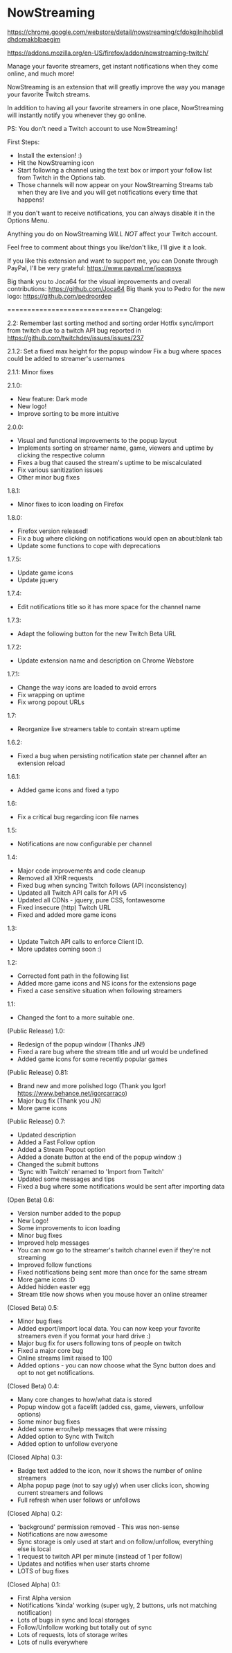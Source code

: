 NowStreaming
============

https://chrome.google.com/webstore/detail/nowstreaming/cfdokgjlnihoblidldhdomakblbaegim

https://addons.mozilla.org/en-US/firefox/addon/nowstreaming-twitch/

Manage your favorite streamers, get instant notifications when they come online, and much more!

NowStreaming is an extension that will greatly improve the way you manage your favorite Twitch streams.

In addition to having all your favorite streamers in one place, NowStreaming will instantly notify you whenever they go online.

PS: You don't need a Twitch account to use NowStreaming!

First Steps:
- Install the extension! :)
- Hit the NowStreaming icon
- Start following a channel using the text box or import your follow list from Twitch in the Options tab.
- Those channels will now appear on your NowStreaming Streams tab when they are live and you will get notifications every time that happens!

If you don't want to receive notifications, you can always disable it in the Options Menu.

Anything you do on NowStreaming *WILL NOT* affect your Twitch account.

Feel free to comment about things you like/don't like, I'll give it a look.

If you like this extension and want to support me, you can Donate through PayPal, I'll be very grateful:
https://www.paypal.me/joaopsys

Big thank you to Joca64 for the visual improvements and overall contributions: https://github.com/Joca64
Big thank you to Pedro for the new logo: https://github.com/pedroordep

==============================
Changelog:

2.2:
  Remember last sorting method and sorting order
  Hotfix sync/import from twitch due to a twitch API bug reported in https://github.com/twitchdev/issues/issues/237

2.1.2:
  Set a fixed max height for the popup window
  Fix a bug where spaces could be added to streamer's usernames

2.1.1:
  Minor fixes

2.1.0:
- New feature: Dark mode
- New logo!
- Improve sorting to be more intuitive

2.0.0:
- Visual and functional improvements to the popup layout
- Implements sorting on streamer name, game, viewers and uptime by clicking the respective column
- Fixes a bug that caused the stream's uptime to be miscalculated
- Fix various sanitization issues
- Other minor bug fixes

1.8.1:
- Minor fixes to icon loading on Firefox

1.8.0:
- Firefox version released!
- Fix a bug where clicking on notifications would open an about:blank tab
- Update some functions to cope with deprecations

1.7.5:
- Update game icons
- Update jquery

1.7.4:
- Edit notifications title so it has more space for the channel name

1.7.3:
- Adapt the following button for the new Twitch Beta URL

1.7.2:
- Update extension name and description on Chrome Webstore

1.7.1:
- Change the way icons are loaded to avoid errors
- Fix wrapping on uptime
- Fix wrong popout URLs

1.7:
- Reorganize live streamers table to contain stream uptime

1.6.2:
- Fixed a bug when persisting notification state per channel after an extension reload

1.6.1:
- Added game icons and fixed a typo

1.6:
- Fix a critical bug regarding icon file names

1.5:
- Notifications are now configurable per channel

1.4:
- Major code improvements and code cleanup
- Removed all XHR requests
- Fixed bug when syncing Twitch follows (API inconsistency)
- Updated all Twitch API calls for API v5
- Updated all CDNs - jquery, pure CSS, fontawesome
- Fixed insecure (http) Twitch URL
- Fixed and added more game icons

1.3:
- Update Twitch API calls to enforce Client ID.
- More updates coming soon :)

1.2:
- Corrected font path in the following list
- Added more game icons and NS icons for the extensions page
- Fixed a case sensitive situation when following streamers

1.1:
- Changed the font to a more suitable one.

(Public Release) 1.0:
- Redesign of the popup window (Thanks JN!)
- Fixed a rare bug where the stream title and url would be undefined
- Added game icons for some recently popular games

(Public Release) 0.81:
- Brand new and more polished logo (Thank you Igor! https://www.behance.net/igorcarraco)
- Major bug fix (Thank you JN)
- More game icons

(Public Release) 0.7:
- Updated description
- Added a Fast Follow option
- Added a Stream Popout option
- Added a donate button at the end of the popup window :)
- Changed the submit buttons
- 'Sync with Twitch' renamed to 'Import from Twitch'
- Updated some messages and tips
- Fixed a bug where some notifications would be sent after importing data

(Open Beta) 0.6:
- Version number added to the popup
- New Logo!
- Some improvements to icon loading
- Minor bug fixes
- Improved help messages
- You can now go to the streamer's twitch channel even if they're not streaming
- Improved follow functions
- Fixed notifications being sent more than once for the same stream
- More game icons :D
- Added hidden easter egg
- Stream title now shows when you mouse hover an online streamer

(Closed Beta) 0.5:
- Minor bug fixes
- Added export/import local data. You can now keep your favorite streamers even if you format your hard drive :)
- Major bug fix for users following tons of people on twitch
- Fixed a major core bug
- Online streams limit raised to 100
- Added options - you can now choose what the Sync button does and opt to not get notifications.

(Closed Beta) 0.4:
- Many core changes to how/what data is stored
- Popup window got a facelift (added css, game, viewers, unfollow options)
- Some minor bug fixes
- Added some error/help messages that were missing
- Added option to Sync with Twitch
- Added option to unfollow everyone

(Closed Alpha) 0.3:
- Badge text added to the icon, now it shows the number of online streamers
- Alpha popup page (not to say ugly) when user clicks icon, showing current streamers and follows
- Full refresh when user follows or unfollows

(Closed Alpha) 0.2:
- 'background' permission removed - This was non-sense
- Notifications are now awesome
- Sync storage is only used at start and on follow/unfollow, everything else is local
- 1 request to twitch API per minute (instead of 1 per follow)
- Updates and notifies when user starts chrome
- LOTS of bug fixes

(Closed Alpha) 0.1:
- First Alpha version
- Notifications 'kinda' working (super ugly, 2 buttons, urls not matching notification)
- Lots of bugs in sync and local storages
- Follow/Unfollow working but totally out of sync
- Lots of requests, lots of storage writes
- Lots of nulls everywhere
